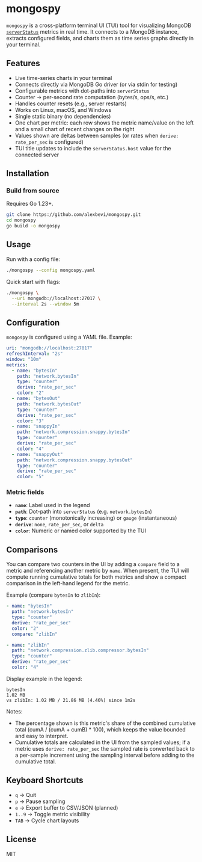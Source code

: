 # mongospy

`mongospy` is a cross-platform terminal UI (TUI) tool for visualizing MongoDB [`serverStatus`](https://www.mongodb.com/docs/manual/reference/command/serverStatus/) metrics in real time.
It connects to a MongoDB instance, extracts configured fields, and charts them as time series graphs directly in your terminal.

## Features

- Live time-series charts in your terminal
- Connects directly via MongoDB Go driver (or via stdin for testing)
- Configurable metrics with dot-paths into `serverStatus`
- Counter → per-second rate computation (bytes/s, ops/s, etc.)
- Handles counter resets (e.g., server restarts)
- Works on Linux, macOS, and Windows
- Single static binary (no dependencies)
- One chart per metric: each row shows the metric name/value on the left and a small chart of recent changes on the right
- Values shown are deltas between samples (or rates when `derive: rate_per_sec` is configured)
- TUI title updates to include the `serverStatus.host` value for the connected server

## Installation

### Build from source

Requires Go 1.23+.

```bash
git clone https://github.com/alexbevi/mongospy.git
cd mongospy
go build -o mongospy
````

## Usage

Run with a config file:

```bash
./mongospy --config mongospy.yaml
```

Quick start with flags:

```bash
./mongospy \
  --uri mongodb://localhost:27017 \
  --interval 2s --window 5m
```

## Configuration

`mongospy` is configured using a YAML file. Example:

```yaml
uri: "mongodb://localhost:27017"
refreshInterval: "2s"
window: "10m"
metrics:
  - name: "bytesIn"
    path: "network.bytesIn"
    type: "counter"
    derive: "rate_per_sec"
    color: "2"
  - name: "bytesOut"
    path: "network.bytesOut"
    type: "counter"
    derive: "rate_per_sec"
    color: "3"
  - name: "snappyIn"
    path: "network.compression.snappy.bytesIn"
    type: "counter"
    derive: "rate_per_sec"
    color: "4"
  - name: "snappyOut"
    path: "network.compression.snappy.bytesOut"
    type: "counter"
    derive: "rate_per_sec"
    color: "5"
```

### Metric fields

* **`name`**: Label used in the legend
* **`path`**: Dot-path into `serverStatus` (e.g. `network.bytesIn`)
* **`type`**: `counter` (monotonically increasing) or `gauge` (instantaneous)
* **`derive`**: `none`, `rate_per_sec`, or `delta`
* **`color`**: Numeric or named color supported by the TUI

## Comparisons

You can compare two counters in the UI by adding a `compare` field to a metric
and referencing another metric by `name`. When present, the TUI will compute
running cumulative totals for both metrics and show a compact comparison in the
left-hand legend for the metric.

Example (compare `bytesIn` to `zlibIn`):

```yaml
- name: "bytesIn"
  path: "network.bytesIn"
  type: "counter"
  derive: "rate_per_sec"
  color: "2"
  compare: "zlibIn"

- name: "zlibIn"
  path: "network.compression.zlib.compressor.bytesIn"
  type: "counter"
  derive: "rate_per_sec"
  color: "4"
```

Display example in the legend:

```
bytesIn
1.02 MB
vs zlibIn: 1.02 MB / 21.86 MB (4.46%) since 1m2s
```

Notes:
- The percentage shown is this metric's share of the combined cumulative total
  (cumA / (cumA + cumB) * 100), which keeps the value bounded and easy to
  interpret.
- Cumulative totals are calculated in the UI from the sampled values; if a
  metric uses `derive: rate_per_sec` the sampled rate is converted back to a
  per-sample increment using the sampling interval before adding to the
  cumulative total.

## Keyboard Shortcuts

* `q` → Quit
* `p` → Pause sampling
* `e` → Export buffer to CSV/JSON (planned)
* `1..9` → Toggle metric visibility
* `TAB` → Cycle chart layouts

## License

MIT